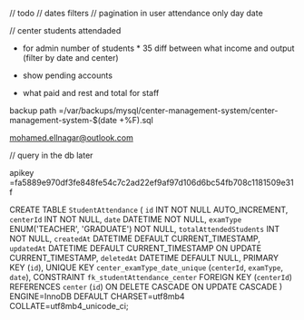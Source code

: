 // todo
// dates filters
// pagination in user attendance only day date

// center students attendaded
- for admin number of students * 35
diff between what income and output (filter by date and center)

- show pending accounts
- what paid and rest and total for staff
<!-- $2b$10$UsY5bEAErH9PGymKdqDl..YGWnhN61cku9lMqRIvK6s8y.D3Hc38K   -->
<!-- Moe@#01022923659 -->
backup path =/var/backups/mysql/center-management-system/center-management-system-$(date +\%F).sql

mohamed.ellnagar@outlook.com


// query in the db later

apikey =fa5889e970df3fe848fe54c7c2ad22ef9af97d106d6bc54fb708c1181509e31f


CREATE TABLE `StudentAttendance` (
  `id` INT NOT NULL AUTO_INCREMENT,
  `centerId` INT NOT NULL,
  `date` DATETIME NOT NULL,
  `examType` ENUM('TEACHER', 'GRADUATE') NOT NULL,
  `totalAttendedStudents` INT NOT NULL,
  `createdAt` DATETIME DEFAULT CURRENT_TIMESTAMP,
  `updatedAt` DATETIME DEFAULT CURRENT_TIMESTAMP ON UPDATE CURRENT_TIMESTAMP,
  `deletedAt` DATETIME DEFAULT NULL,
  PRIMARY KEY (`id`),
  UNIQUE KEY `center_examType_date_unique` (`centerId`, `examType`, `date`),
  CONSTRAINT `fk_studentAttendance_center` FOREIGN KEY (`centerId`) REFERENCES `center` (`id`) ON DELETE CASCADE ON UPDATE CASCADE
) ENGINE=InnoDB DEFAULT CHARSET=utf8mb4 COLLATE=utf8mb4_unicode_ci;
